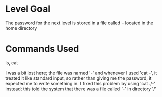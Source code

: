 # Level Goal
The password for the next level is stored in a file called - located in the home directory

# Commands Used
ls, cat

I was a bit lost here; the file was named '-' and whenever I used 'cat -', it treated it like standard input, so rather than giving me the password, it expected me to write something in. I fixed this problem by using 'cat ./-' instead; this told the system that there was a file called '-' in directory '/'
